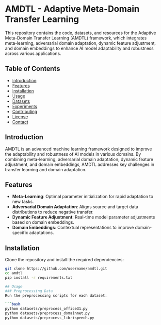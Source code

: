 # AMDTL - Adaptive Meta-Domain Transfer Learning

This repository contains the code, datasets, and resources for the Adaptive Meta-Domain Transfer Learning (AMDTL) framework, which integrates meta-learning, adversarial domain adaptation, dynamic feature adjustment, and domain embeddings to enhance AI model adaptability and robustness across various applications.

## Table of Contents
- [Introduction](#introduction)
- [Features](#features)
- [Installation](#installation)
- [Usage](#usage)
- [Datasets](#datasets)
- [Experiments](#experiments)
- [Contributing](#contributing)
- [License](#license)
- [Contact](#contact)

## Introduction
AMDTL is an advanced machine learning framework designed to improve the adaptability and robustness of AI models in various domains. By combining meta-learning, adversarial domain adaptation, dynamic feature adjustment, and domain embeddings, AMDTL addresses key challenges in transfer learning and domain adaptation.

## Features
- **Meta-Learning**: Optimal parameter initialization for rapid adaptation to new tasks.
- **Adversarial Domain Adaptation**: Aligns source and target data distributions to reduce negative transfer.
- **Dynamic Feature Adjustment**: Real-time model parameter adjustments based on domain embeddings.
- **Domain Embeddings**: Contextual representations to improve domain-specific adaptations.

## Installation
Clone the repository and install the required dependencies:
```bash
git clone https://github.com/username/amdtl.git
cd amdtl
pip install -r requirements.txt

## Usage
### Preprocessing Data 
Run the preprocessing scripts for each dataset:

```bash
python datasets/preprocess_office31.py
python datasets/preprocess_domainnet.py
python datasets/preprocess_librispeech.py
